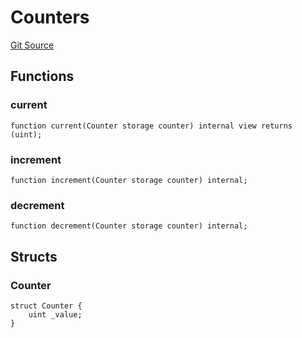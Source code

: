 # Counters
[Git Source](https://github.com/KlimaDAO/klimadao-solidity/blob/b98fc1e8b7dcf2a7b80bbaba384c8c84431739fc/src/protocol/tokens/regular/sKlimaToken_v2.sol)


## Functions
### current


```solidity
function current(Counter storage counter) internal view returns (uint);
```

### increment


```solidity
function increment(Counter storage counter) internal;
```

### decrement


```solidity
function decrement(Counter storage counter) internal;
```

## Structs
### Counter

```solidity
struct Counter {
    uint _value;
}
```

